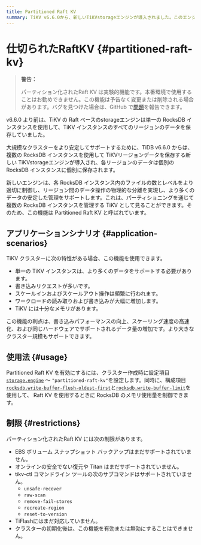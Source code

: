 ```yaml
---
title: Partitioned Raft KV
summary: TiKV v6.6.0から、新しいTiKVstorageエンジンが導入されました。このエンジンは、複数のRocksDBインスタンスを使用してTiKVリージョンデータを保存し、パーティショニングを通じて複数のRocksDBインスタンスを管理します。これにより、書き込みパフォーマンスが向上し、スケーリング速度が高速化され、同じハードウェアでサポートされるデータ量が増加します。ただし、EBSボリュームスナップショットバックアップやTiFlashへの対応はまだありません。
---
```


# 仕切られたRaftKV {#partitioned-raft-kv}

> **警告：**
>
> パーティション化されたRaft KV は実験的機能です。本番環境で使用することはお勧めできません。この機能は予告なく変更または削除される場合があります。バグを見つけた場合は、GitHub で[問題](https://github.com/pingcap/tidb/issues)を報告できます。

v6.6.0 より前は、TiKV の Raft ベースのstorageエンジンは単一の RocksDB インスタンスを使用して、TiKV インスタンスのすべてのリージョンのデータを保存していました。

大規模なクラスターをより安定してサポートするために、TiDB v6.6.0 からは、複数の RocksDB インスタンスを使用して TiKVリージョンデータを保存する新しい TiKVstorageエンジンが導入され、各リージョンのデータは個別の RocksDB インスタンスに個別に保存されます。

新しいエンジンは、各 RocksDB インスタンス内のファイルの数とレベルをより適切に制御し、リージョン間のデータ操作の物理的な分離を実現し、より多くのデータの安定した管理をサポートします。これは、パーティショニングを通じて複数の RocksDB インスタンスを管理する TiKV として見ることができます。そのため、この機能は Partitioned Raft KV と呼ばれています。

## アプリケーションシナリオ {#application-scenarios}

TiKV クラスターに次の特性がある場合、この機能を使用できます。

-   単一の TiKV インスタンスは、より多くのデータをサポートする必要があります。
-   書き込みリクエストが多いです。
-   スケールインおよびスケールアウト操作は頻繁に行われます。
-   ワークロードの読み取りおよび書き込みが大幅に増加します。
-   TiKV には十分なメモリがあります。

この機能の利点は、書き込みパフォーマンスの向上、スケーリング速度の高速化、および同じハードウェアでサポートされるデータ量の増加です。より大きなクラスター規模もサポートできます。

## 使用法 {#usage}

Partitioned Raft KV を有効にするには、クラスター作成時に設定項目[`storage.engine`](/tikv-configuration-file.md#engine-new-in-v660) ～ `"partitioned-raft-kv"`を設定します。同時に、構成項目[`rocksdb.write-buffer-flush-oldest-first`](/tikv-configuration-file.md#write-buffer-flush-oldest-first-new-in-v660)と[`rocksdb.write-buffer-limit`](/tikv-configuration-file.md#write-buffer-limit-new-in-v660)を使用して、 Raft KV を使用するときに RocksDB のメモリ使用量を制御できます。

## 制限 {#restrictions}

パーティション化されたRaft KV には次の制限があります。

-   EBS ボリューム スナップショット バックアップはまだサポートされていません。
-   オンラインの安全でない復元や Titan はまだサポートされていません。
-   tikv-ctl コマンドライン ツールの次のサブコマンドはサポートされていません。
    -   `unsafe-recover`
    -   `raw-scan`
    -   `remove-fail-stores`
    -   `recreate-region`
    -   `reset-to-version`
-   TiFlashにはまだ対応していません。
-   クラスターの初期化後は、この機能を有効または無効にすることはできません。
